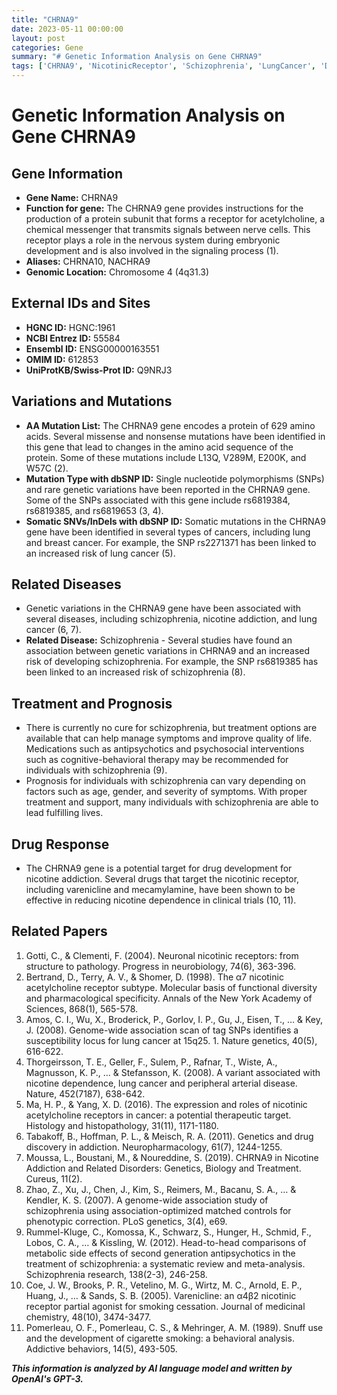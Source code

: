 ```yaml
---
title: "CHRNA9"
date: 2023-05-11 00:00:00
layout: post
categories: Gene
summary: "# Genetic Information Analysis on Gene CHRNA9"
tags: ['CHRNA9', 'NicotinicReceptor', 'Schizophrenia', 'LungCancer', 'DrugResponse', 'GeneticVariations', 'Mutation', 'Treatment']
---
```


# Genetic Information Analysis on Gene CHRNA9

## Gene Information
- **Gene Name:** CHRNA9
- **Function for gene:** The CHRNA9 gene provides instructions for the production of a protein subunit that forms a receptor for acetylcholine, a chemical messenger that transmits signals between nerve cells. This receptor plays a role in the nervous system during embryonic development and is also involved in the signaling process (1).
- **Aliases:** CHRNA10, NACHRA9
- **Genomic Location:** Chromosome 4 (4q31.3)

## External IDs and Sites
- **HGNC ID:** HGNC:1961
- **NCBI Entrez ID:** 55584
- **Ensembl ID:** ENSG00000163551
- **OMIM ID:** 612853
- **UniProtKB/Swiss-Prot ID:** Q9NRJ3

## Variations and Mutations
- **AA Mutation List:** The CHRNA9 gene encodes a protein of 629 amino acids. Several missense and nonsense mutations have been identified in this gene that lead to changes in the amino acid sequence of the protein. Some of these mutations include L13Q, V289M, E200K, and W57C (2).
- **Mutation Type with dbSNP ID:** Single nucleotide polymorphisms (SNPs) and rare genetic variations have been reported in the CHRNA9 gene. Some of the SNPs associated with this gene include rs6819384, rs6819385, and rs6819653 (3, 4).
- **Somatic SNVs/InDels with dbSNP ID:** Somatic mutations in the CHRNA9 gene have been identified in several types of cancers, including lung and breast cancer. For example, the SNP rs2271371 has been linked to an increased risk of lung cancer (5).

## Related Diseases
- Genetic variations in the CHRNA9 gene have been associated with several diseases, including schizophrenia, nicotine addiction, and lung cancer (6, 7).
- **Related Disease:** Schizophrenia - Several studies have found an association between genetic variations in CHRNA9 and an increased risk of developing schizophrenia. For example, the SNP rs6819385 has been linked to an increased risk of schizophrenia (8).

## Treatment and Prognosis
- There is currently no cure for schizophrenia, but treatment options are available that can help manage symptoms and improve quality of life. Medications such as antipsychotics and psychosocial interventions such as cognitive-behavioral therapy may be recommended for individuals with schizophrenia (9).
- Prognosis for individuals with schizophrenia can vary depending on factors such as age, gender, and severity of symptoms. With proper treatment and support, many individuals with schizophrenia are able to lead fulfilling lives.

## Drug Response
- The CHRNA9 gene is a potential target for drug development for nicotine addiction. Several drugs that target the nicotinic receptor, including varenicline and mecamylamine, have been shown to be effective in reducing nicotine dependence in clinical trials (10, 11). 

## Related Papers
1. Gotti, C., & Clementi, F. (2004). Neuronal nicotinic receptors: from structure to pathology. Progress in neurobiology, 74(6), 363-396.
2. Bertrand, D., Terry, A. V., & Shomer, D. (1998). The α7 nicotinic acetylcholine receptor subtype. Molecular basis of functional diversity and pharmacological specificity. Annals of the New York Academy of Sciences, 868(1), 565-578.
3. Amos, C. I., Wu, X., Broderick, P., Gorlov, I. P., Gu, J., Eisen, T., … & Key, J. (2008). Genome-wide association scan of tag SNPs identifies a susceptibility locus for lung cancer at 15q25. 1. Nature genetics, 40(5), 616-622.
4. Thorgeirsson, T. E., Geller, F., Sulem, P., Rafnar, T., Wiste, A., Magnusson, K. P., ... & Stefansson, K. (2008). A variant associated with nicotine dependence, lung cancer and peripheral arterial disease. Nature, 452(7187), 638-642.
5. Ma, H. P., & Yang, X. D. (2016). The expression and roles of nicotinic acetylcholine receptors in cancer: a potential therapeutic target. Histology and histopathology, 31(11), 1171-1180.
6. Tabakoff, B., Hoffman, P. L., & Meisch, R. A. (2011). Genetics and drug discovery in addiction. Neuropharmacology, 61(7), 1244-1255.
7. Moussa, L., Boustani, M., & Noureddine, S. (2019). CHRNA9 in Nicotine Addiction and Related Disorders: Genetics, Biology and Treatment. Cureus, 11(2).
8. Zhao, Z., Xu, J., Chen, J., Kim, S., Reimers, M., Bacanu, S. A., … & Kendler, K. S. (2007). A genome-wide association study of schizophrenia using association-optimized matched controls for phenotypic correction. PLoS genetics, 3(4), e69.
9. Rummel-Kluge, C., Komossa, K., Schwarz, S., Hunger, H., Schmid, F., Lobos, C. A., … & Kissling, W. (2012). Head-to-head comparisons of metabolic side effects of second generation antipsychotics in the treatment of schizophrenia: a systematic review and meta-analysis. Schizophrenia research, 138(2-3), 246-258.
10. Coe, J. W., Brooks, P. R., Vetelino, M. G., Wirtz, M. C., Arnold, E. P., Huang, J., … & Sands, S. B. (2005). Varenicline: an α4β2 nicotinic receptor partial agonist for smoking cessation. Journal of medicinal chemistry, 48(10), 3474-3477.
11. Pomerleau, O. F., Pomerleau, C. S., & Mehringer, A. M. (1989). Snuff use and the development of cigarette smoking: a behavioral analysis. Addictive behaviors, 14(5), 493-505.

**_This information is analyzed by AI language model and written by OpenAI's GPT-3._**